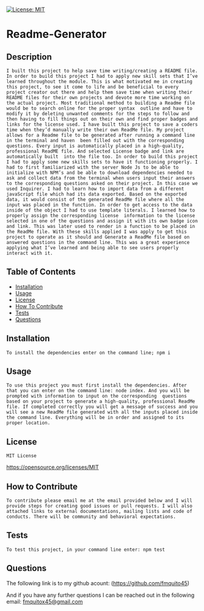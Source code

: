 
  [![License: MIT](https://img.shields.io/badge/License-MIT-yellow.svg)](https://opensource.org/licenses/MIT)

  # Readme-Generator

  ## Description
    I built this project to help save time writing/creating a README file. In order to build this project I had to apply new skill sets that I’ve learned throughout the module. This is what motivated me in creating this project, to see it come to life and be beneficial to every project creator out there and help them save time when writing their README files for their own projects and devote more time working on the actual project. Most traditional method to building a Readme file would be to search online for the proper syntax  outline and have to modify it by deleting unwanted comments for the steps to follow and then having to fill things out on their own and find proper badges and links for the license used. I have built this project to save a coders time when they’d manually write their own ReadMe file. My project allows for a Readme file to be generated after running a command line in the terminal and haven  been filled out with the corresponding questions. Every input is automatically placed in a high-quality, professional ReadME file. And selected License badge and link are automatically built  into the file too. In order to build this project I had to apply some new skills sets to have it functioning properly. I had to first familiarized with the server Node Js to be able to initialize with NPM’s and be able to download dependencies needed to  ask and collect data from the terminal when users input their answers to the corresponding questions asked on their project. In this case we used Inquirer. I had to learn how to import data from a different javaScript file which had its data exported. Based on the exported data, it would consist of the generated ReadMe file where all the input was placed in the function. In order to get access to the data inside of the object I had to use template literals. I learned how to properly assign the corresponding license  information to the license selected in one of the questions and assign it with its own badge icon and link. This was later used to render in a function to be placed in the ReadMe file. With these skills applied I was apply to get this project to operate as it should and Generate a ReadMe file based on answered questions in the command line. This was a great experience applying what I’ve learned and being able to see users properly interact with it.
  

  ## Table of Contents

  - [Installation](#installation)
  - [Usage](#usage)
  - [License](#license)
  - [How To Contribute](#how-to-contribute)
  - [Tests](#tests)
  - [Questions](#questions)

  ## Installation
    To install the dependencies enter on the command line; npm i

  ## Usage
    To use this project you must first install the dependencies. After that you can enter on the command line: node index. And you will be prompted with information to input on the corresponding  questions based on your project to generate a high-quality, professional ReadMe file. If completed correctly you will get a message of success and you will see a new ReadMe file generated with all the inputs placed inside the command line. Everything will be in order and assigned to its proper location. 
  
  ## License
    MIT License
  https://opensource.org/licenses/MIT
  

  ## How to Contribute
    To contribute please email me at the email provided below and I will provide steps for creating good issues or pull requests. I will also attached links to external documentations, mailing lists and code of conducts. There will be community and behavioral expectations.

  ## Tests
    To test this project, in your command line enter: npm test

  ## Questions
  The following link is to my github acount:
  (https://github.com/fmquito45) 

  And if you have any further questions I can be reached out in the following email:
  fmquitox45@gmail.com
